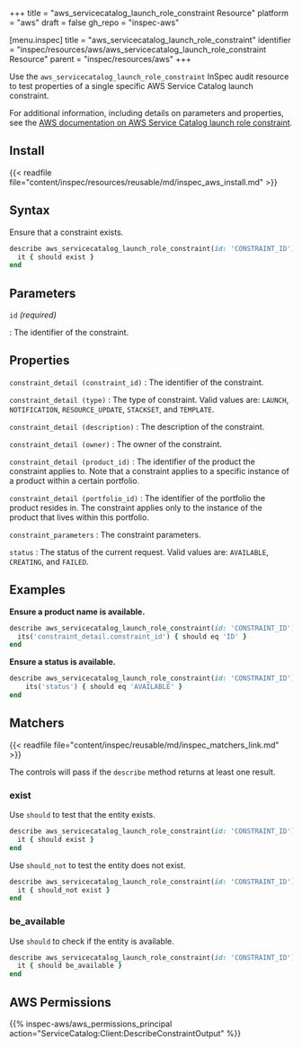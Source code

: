 +++
title = "aws_servicecatalog_launch_role_constraint Resource"
platform = "aws"
draft = false
gh_repo = "inspec-aws"

[menu.inspec]
title = "aws_servicecatalog_launch_role_constraint"
identifier = "inspec/resources/aws/aws_servicecatalog_launch_role_constraint Resource"
parent = "inspec/resources/aws"
+++

Use the `aws_servicecatalog_launch_role_constraint` InSpec audit resource to test properties of a single specific AWS Service Catalog launch constraint.

For additional information, including details on parameters and properties, see the [AWS documentation on AWS Service Catalog launch role constraint](https://docs.aws.amazon.com/AWSCloudFormation/latest/UserGuide/aws-resource-servicecatalog-launchroleconstraint.html).

## Install

{{< readfile file="content/inspec/resources/reusable/md/inspec_aws_install.md" >}}

## Syntax

Ensure that a constraint exists.

```ruby
describe aws_servicecatalog_launch_role_constraint(id: 'CONSTRAINT_ID') do
  it { should exist }
end
```

## Parameters

`id` _(required)_

: The identifier of the constraint.

## Properties

`constraint_detail (constraint_id)`
: The identifier of the constraint.

`constraint_detail (type)`
: The type of constraint. Valid values are: `LAUNCH`, `NOTIFICATION`, `RESOURCE_UPDATE`, `STACKSET`, and `TEMPLATE`.

`constraint_detail (description)`
: The description of the constraint.

`constraint_detail (owner)`
: The owner of the constraint.

`constraint_detail (product_id)`
: The identifier of the product the constraint applies to. Note that a constraint applies to a specific instance of a product within a certain portfolio.

`constraint_detail (portfolio_id)`
: The identifier of the portfolio the product resides in. The constraint applies only to the instance of the product that lives within this portfolio.

`constraint_parameters`
: The constraint parameters.

`status`
: The status of the current request. Valid values are: `AVAILABLE`, `CREATING`, and `FAILED`.

## Examples

**Ensure a product name is available.**

```ruby
describe aws_servicecatalog_launch_role_constraint(id: 'CONSTRAINT_ID') do
  its('constraint_detail.constraint_id') { should eq 'ID' }
end
```

**Ensure a status is available.**

```ruby
describe aws_servicecatalog_launch_role_constraint(id: 'CONSTRAINT_ID') do
    its('status') { should eq 'AVAILABLE' }
end
```

## Matchers

{{< readfile file="content/inspec/reusable/md/inspec_matchers_link.md" >}}

The controls will pass if the `describe` method returns at least one result.

### exist

Use `should` to test that the entity exists.

```ruby
describe aws_servicecatalog_launch_role_constraint(id: 'CONSTRAINT_ID') do
  it { should exist }
end
```

Use `should_not` to test the entity does not exist.

```ruby
describe aws_servicecatalog_launch_role_constraint(id: 'CONSTRAINT_ID') do
  it { should_not exist }
end
```

### be_available

Use `should` to check if the entity is available.

```ruby
describe aws_servicecatalog_launch_role_constraint(id: 'CONSTRAINT_ID') do
  it { should be_available }
end
```

## AWS Permissions

{{% inspec-aws/aws_permissions_principal action="ServiceCatalog:Client:DescribeConstraintOutput" %}}
